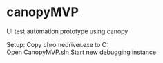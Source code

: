 # canopyMVP
UI test automation prototype using canopy

Setup:
Copy chromedriver.exe to C:\
Open CanopyMVP.sln
Start new debugging instance